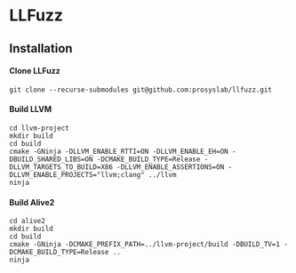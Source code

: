 # LLFuzz

## Installation
#### Clone LLFuzz
```
git clone --recurse-submodules git@github.com:prosyslab/llfuzz.git
```
#### Build LLVM
```
cd llvm-project
mkdir build
cd build
cmake -GNinja -DLLVM_ENABLE_RTTI=ON -DLLVM_ENABLE_EH=ON -DBUILD_SHARED_LIBS=ON -DCMAKE_BUILD_TYPE=Release -DLLVM_TARGETS_TO_BUILD=X86 -DLLVM_ENABLE_ASSERTIONS=ON -DLLVM_ENABLE_PROJECTS="llvm;clang" ../llvm
ninja
```
#### Build Alive2
```
cd alive2
mkdir build
cd build
cmake -GNinja -DCMAKE_PREFIX_PATH=../llvm-project/build -DBUILD_TV=1 -DCMAKE_BUILD_TYPE=Release ..
ninja
```
